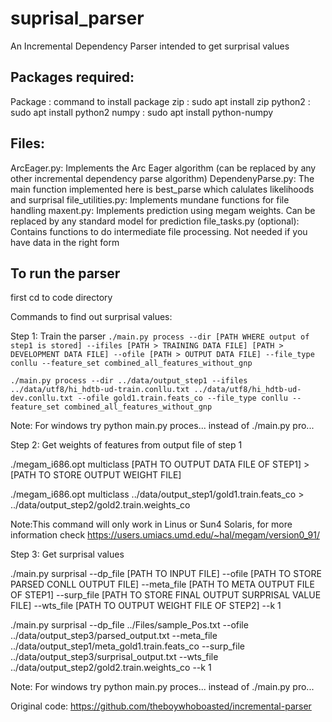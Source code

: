 # suprisal_parser

An Incremental Dependency Parser intended to get surprisal values

## Packages required:
Package : command to install package
zip :     sudo apt install zip
python2 : sudo apt install python2
numpy :   sudo apt install python-numpy

## Files:
ArcEager.py:		Implements the Arc Eager algorithm (can be replaced by any other incremental dependency parse algorithm)
DependenyParse.py: 	The main function implemented here is best_parse which calulates likelihoods and surprisal
file_utilities.py:	Implements mundane functions for file  handling
maxent.py:			Implements prediction using megam weights. Can be replaced by any standard model for prediction
file_tasks.py (optional): Contains functions to do intermediate file processing. Not needed if you have data in the right form

## To run the parser

first cd to code directory

Commands to find out surprisal values:

Step 1: Train the parser
`./main.py process --dir [PATH WHERE output of step1 is stored] --ifiles [PATH > TRAINING DATA FILE] [PATH > DEVELOPMENT DATA FILE] --ofile [PATH > OUTPUT DATA FILE] --file_type conllu --feature_set combined_all_features_without_gnp`

`./main.py process --dir ../data/output_step1 --ifiles ../data/utf8/hi_hdtb-ud-train.conllu.txt ../data/utf8/hi_hdtb-ud-dev.conllu.txt --ofile gold1.train.feats_co --file_type conllu --feature_set combined_all_features_without_gnp`

Note: For windows try python main.py proces... instead of ./main.py pro...

Step 2: Get weights of features from output file of step 1

./megam_i686.opt multiclass [PATH TO OUTPUT DATA FILE OF STEP1] > [PATH TO STORE OUTPUT WEIGHT FILE]

./megam_i686.opt multiclass ../data/output_step1/gold1.train.feats_co > ../data/output_step2/gold2.train.weights_co

Note:This command will only work in Linus or Sun4 Solaris, for more information check https://users.umiacs.umd.edu/~hal/megam/version0_91/


Step 3: Get surprisal values

 ./main.py surprisal --dp_file [PATH TO INPUT FILE] --ofile [PATH TO STORE PARSED CONLL OUTPUT FILE] --meta_file [PATH TO META OUTPUT FILE OF STEP1] --surp_file [PATH TO STORE FINAL OUTPUT SURPRISAL VALUE FILE] --wts_file [PATH TO OUTPUT WEIGHT FILE OF STEP2] --k 1 

 ./main.py surprisal --dp_file ../Files/sample_Pos.txt --ofile ../data/output_step3/parsed_output.txt --meta_file ../data/output_step1/meta_gold1.train.feats_co --surp_file ../data/output_step3/surprisal_output.txt --wts_file ../data/output_step2/gold2.train.weights_co --k 1  


Note: For windows try python main.py proces... instead of ./main.py pro...


Original code: https://github.com/theboywhoboasted/incremental-parser

